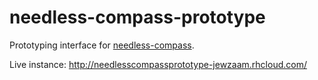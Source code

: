 # needless-compass-prototype

Prototyping interface for [needless-compass](https://github.com/jewzaam/needless-compass).

Live instance: http://needlesscompassprototype-jewzaam.rhcloud.com/
